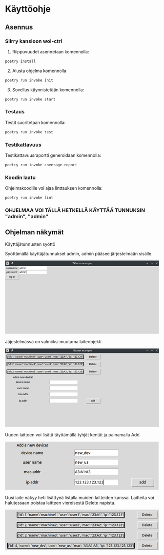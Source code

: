 # Käyttöohje

## Asennus
### Siirry kansioon wol-ctrl

1. Riippuvuudet asennetaan komennolla:

```bash
poetry install
```


2. Alusta ohjelma komennolla

```bash
poetry run invoke init
```

3. Sovellus käynnistetään komennolla:

```bash
poetry run invoke start
```

### Testaus

Testit suoritetaan komennolla:

```bash
poetry run invoke test
```

### Testikattavuus

Testikattavuusraportti generoidaan komennolla:

```bash
poetry run invoke coverage-report
```

### Koodin laatu

Ohjelmakoodille voi ajaa linttauksen komennolla:
```bash
poetry run invoke lint
```

### OHJELMAA VOI TÄLLÄ HETKELLÄ KÄYTTÄÄ TUNNUKSIN "admin", "admin"



## Ohjelman näkymät 
Käyttäjätunnusten syöttö

Syöttämällä käyttäjätunnukset admin, admin pääsee järjestelmään sisälle.

![img](https://github.com/lxhelmer/ot-harjoitus/blob/main/wol-ctrl/dokumentaatio/login_view.png)

Jäjestelmässä on valmiiksi muutama laiteobjekti.

![img](https://github.com/lxhelmer/ot-harjoitus/blob/main/wol-ctrl/dokumentaatio/populated_device_view.png)

Uuden laitteen voi lisätä täyttämällä tyhjät kentät ja painamalla Add

![img](https://github.com/lxhelmer/ot-harjoitus/blob/main/wol-ctrl/dokumentaatio/new_dev.png)

Uusi laite näkyy heti lisättynä listalla muiden laitteiden kanssa. Laitteita voi halutessaan poistaa
laitteen viereisestä Delete napista.

![img](https://github.com/lxhelmer/ot-harjoitus/blob/main/wol-ctrl/dokumentaatio/new_in_list.png)
